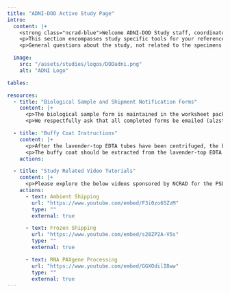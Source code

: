 ```yaml
---
title: "ADNI-DOD Active Study Page"
intro:
  content: |+
    <strong class="ncrad-blue">Welcome ADNI-DOD Study staff, coordinators, and PI’s.</strong>
    <p>This section encompasses study specific tools for your reference. If you have any questions, comments, or new ideas please contact NCRAD by <a href="mailto:mailto:alzstudy@iu.edu" class="link">email</a> or phone (800)526-2839.</p>
    <p>General questions about the study, not related to the specimens should be directed to the <a href="http://www.adni-info.org/" target="_blank" class="link">ADNI website</a>.</p>

  image:
    src: "/assets/studies/logos/DODadni.png"
    alt: "ADNI Logo"

tables:

resources:
  - title: "Biological Sample and Shipment Notification Forms"
    content: |+
      <p>The biological sample form is maintained in the worksheet packet on the ADNI-DOD web portal.</p>
      <p>We respectfully ask that all completed forms be emailed (alzstudy@iu.edu) or faxed (317-321-2003) prior to shipment. We also ask that all shipments include a hard copy of each sample form.</p>

  - title: "Buffy Coat Instructions"
    content: |+
      <p>After the lavender-top EDTA tubes have been centrifuged, the blood will be separated into layers. The buffy coat is the thin layer (.5 - .75mL) between the plasma and red blood cells. There should always be a buffy coat and it is usually white in color.</p>
      <p>The buffy coat should be extracted from the lavender-top EDTA tubes and extraction should occur after the plasma has been transferred. Using sterile gloves and a sterile pipette, extract the buffy coat from one of the lavender-top EDTA tubes by going in a circular motion around the inside of the tube where the buffy coat is and aliquot it into one of the 2mL cryogenic vials. Repeat this process for the second lavender-top EDTA tube and the remaining, empty 2mL cryogenic vial. It is very normal to get some of the red blood cells when extracting the buffy coat and if red blood cells are not included then you have not gone far enough down the tube. Since some red blood cells will be included, then you will likely get 1 ml or more volume transferred to the cryovial. Be sure to complete all fields on the labels and secure each label to a cryogenic vial without obscuring any information.</p>
    actions:

  - title: "Study Related Video Tutorials"
    content: |+
      <p>Please explore the below videos sponsored by NCRAD for the PSDC study.</p>
    actions:
      - text: Ambient Shipping
        url: "https://www.youtube.com/embed/F3i0zo65ZzM"
        type: ""
        external: true

      - text: Frozen Shipping
        url: "https://www.youtube.com/embed/s28ZP2A-V5s"
        type: ""
        external: true

      - text: RNA PAXgene Processing
        url: "https://www.youtube.com/embed/GGXOdilI8ww"
        type: ""
        external: true
---
```


